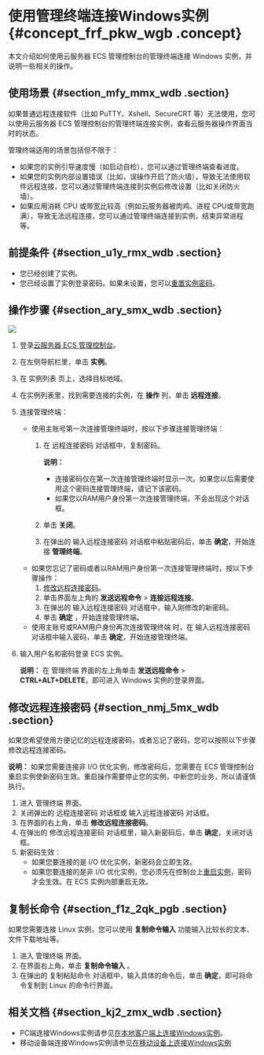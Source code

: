 # 使用管理终端连接Windows实例 {#concept_frf_pkw_wgb .concept}

本文介绍如何使用云服务器 ECS 管理控制台的管理终端连接 Windows 实例，并说明一些相关的操作。

## 使用场景 {#section_mfy_mmx_wdb .section}

如果普通远程连接软件（比如 PuTTY、Xshell、SecureCRT 等）无法使用，您可以使用云服务器 ECS 管理控制台的管理终端连接实例，查看云服务器操作界面当时的状态。

管理终端适用的场景包括但不限于：

-   如果您的实例引导速度慢（如启动自检），您可以通过管理终端查看进度。
-   如果您的实例内部设置错误（比如，误操作开启了防火墙），导致无法使用软件远程连接，您可以通过管理终端连接到实例后修改设置（比如关闭防火墙）。
-   如果应用消耗 CPU 或带宽比较高（例如云服务器被肉鸡、进程 CPU或带宽跑满），导致无法远程连接，您可以通过管理终端连接到实例，结束异常进程等。

## 前提条件 {#section_u1y_rmx_wdb .section}

-   您已经创建了实例。
-   您已经设置了实例登录密码。如果未设置，您可以[重置实例密码](cn.zh-CN/实例/管理实例/重置实例登录密码.md#)。

## 操作步骤 {#section_ary_smx_wdb .section}

![](http://static-aliyun-doc.oss-cn-hangzhou.aliyuncs.com/assets/img/9619/15596429515162_zh-CN.png)

1.  登录[云服务器 ECS 管理控制台](https://ecs.console.aliyun.com/#/home)。
2.  在左侧导航栏里，单击 **实例**。
3.  在 实例列表 页上，选择目标地域。
4.  在实例列表里，找到需要连接的实例，在 **操作** 列，单击 **远程连接**。
5.  连接管理终端：
    -   使用主账号第一次连接管理终端时，按以下步骤连接管理终端：
        1.  在 远程连接密码 对话框中，复制密码。

            **说明：** 

            -   连接密码仅在第一次连接管理终端时显示一次。如果您以后需要使用这个密码连接管理终端，请记下该密码。
            -   如果您以RAM用户身份第一次连接管理终端，不会出现这个对话框。
        2.  单击 **关闭**。
        3.  在弹出的 输入远程连接密码 对话框中粘贴密码后，单击 **确定**，开始连接 **管理终端**。
    -   如果您忘记了密码或者以RAM用户身份第一次连接管理终端时，按以下步骤操作：
        1.  [修改远程连接密码](#ol_r41_1nc_ydb)。
        2.  单击界面左上角的 **发送远程命令** \> **连接远程连接**。
        3.  在弹出的 输入远程连接密码 对话框中，输入刚修改的新密码。
        4.  单击 **确定** ，开始连接管理终端。
    -   使用主账号或RAM用户身份再次连接管理终端 时，在 输入远程连接密码 对话框中输入密码，单击 **确定**，开始连接管理终端。
6.  输入用户名和密码登录 ECS 实例。

    **说明：** 在 管理终端 界面的左上角单击 **发送远程命令** \> **CTRL+ALT+DELETE**，即可进入 Windows 实例的登录界面。


## 修改远程连接密码 {#section_nmj_5mx_wdb .section}

如果您希望使用方便记忆的远程连接密码，或者忘记了密码，您可以按照以下步骤修改远程连接密码。

**说明：** 如果您需要连接非 I/O 优化实例，修改密码后，您需要在 ECS 管理控制台重启实例使新密码生效。重启操作需要停止您的实例，中断您的业务，所以请谨慎执行。

1.  进入 管理终端 界面。
2.  关闭弹出的 远程连接密码 对话框或 输入远程连接密码 对话框。
3.  在界面的右上角，单击 **修改远程连接密码**。
4.  在弹出的 修改远程连接密码 对话框里，输入新密码后，单击 **确定**，关闭对话框。
5.  新密码生效：
    -   如果您要连接的是 I/O 优化实例，新密码会立即生效。
    -   如果您要连接的是非 I/O 优化实例，您必须先在控制台上[重启实例](cn.zh-CN/实例/管理实例/重启实例.md#)，密码才会生效。在 ECS 实例内部重启无效。

## 复制长命令 {#section_f1z_2qk_pgb .section}

如果您需要连接 Linux 实例，您可以使用 **复制命令输入** 功能输入比较长的文本、文件下载地址等。

1.  进入 管理终端 界面。
2.  在界面右上角，单击 **复制命令输入** 。
3.  在弹出的 复制粘贴命令 对话框中，输入具体的命令后，单击 **确定**，即可将命令复制到 Linux 的命令行界面。

## 相关文档 {#section_kj2_zmx_wdb .section}

-   PC端连接Windows实例请参见[在本地客户端上连接Windows实例](cn.zh-CN/实例/连接实例/连接Windows实例/在本地客户端上连接Windows实例.md#)。
-   移动设备端连接Windows实例请参见[在移动设备上连接Windows实例](cn.zh-CN/实例/连接实例/连接Linux实例/在移动设备上连接Linux实例.md#)

